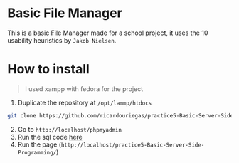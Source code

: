 # Basic File Manager
This is a basic File Manager made for a school project, it uses the 10 usability heuristics by `Jakob Nielsen`.

# How to install
> I used xampp with fedora for the project
1. Duplicate the repository at `/opt/lammp/htdocs`
```bash
git clone https://github.com/ricardouriegas/practice5-Basic-Server-Side-Programming/
```
2. Go to `http://localhost/phpmyadmin`
3. Run the sql code [here](https://github.com/ricardouriegas/practice5-Basic-Server-Side-Programming/blob/trying-heuristics/Create%20Schema%20and%20Users%20Tables.sql)
4. Run the page (`http://localhost/practice5-Basic-Server-Side-Programming/`)
